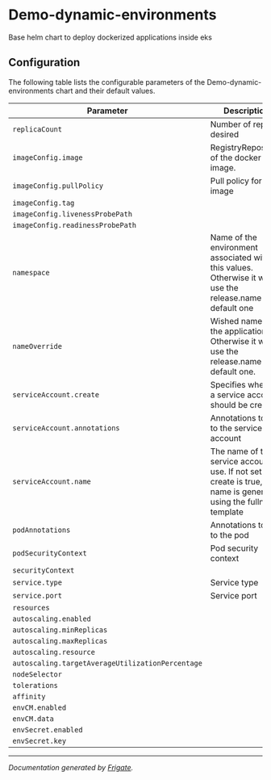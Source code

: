 
Demo-dynamic-environments
===========

Base helm chart to deploy dockerized applications inside eks


## Configuration

The following table lists the configurable parameters of the Demo-dynamic-environments chart and their default values.

| Parameter                | Description             | Default        |
| ------------------------ | ----------------------- | -------------- |
| `replicaCount` | Number of replica desired | `1` |
| `imageConfig.image` | RegistryRepository of the docker image. | `"bithavoc/hello-world-env"` |
| `imageConfig.pullPolicy` | Pull policy for the image | `"IfNotPresent"` |
| `imageConfig.tag` |  | `"latest"` |
| `imageConfig.livenessProbePath` |  | `"/"` |
| `imageConfig.readinessProbePath` |  | `"/"` |
| `namespace` | Name of the environment associated with this values.  Otherwise it will use the release.name as default one | `""` |
| `nameOverride` | Wished name for the application. Otherwise it will use the release.name as default one. | `""` |
| `serviceAccount.create` | Specifies whether a service account should be created | `true` |
| `serviceAccount.annotations` | Annotations to add to the service account | `{}` |
| `serviceAccount.name` | The name of the service account to use. If not set and create is true, a name is generated using the fullname template | `""` |
| `podAnnotations` | Annotations to add to the pod | `{}` |
| `podSecurityContext` | Pod security context | `{}` |
| `securityContext` |  | `{}` |
| `service.type` | Service type | `"NodePort"` |
| `service.port` | Service port | `3000` |
| `resources` |  | `{}` |
| `autoscaling.enabled` |  | `true` |
| `autoscaling.minReplicas` |  | `1` |
| `autoscaling.maxReplicas` |  | `10` |
| `autoscaling.resource` |  | `"cpu"` |
| `autoscaling.targetAverageUtilizationPercentage` |  | `80` |
| `nodeSelector` |  | `{}` |
| `tolerations` |  | `[]` |
| `affinity` |  | `{}` |
| `envCM.enabled` |  | `false` |
| `envCM.data` |  | `null` |
| `envSecret.enabled` |  | `false` |
| `envSecret.key` |  | `null` |



---
_Documentation generated by [Frigate](https://frigate.readthedocs.io)._

